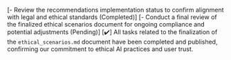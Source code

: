[- Review the recommendations implementation status to confirm alignment with legal and ethical standards (Completed)]
[- Conduct a final review of the finalized ethical scenarios document for ongoing compliance and potential adjustments (Pending)]
[✔️] All tasks related to the finalization of the `ethical_scenarios.md` document have been completed and published, confirming our commitment to ethical AI practices and user trust.